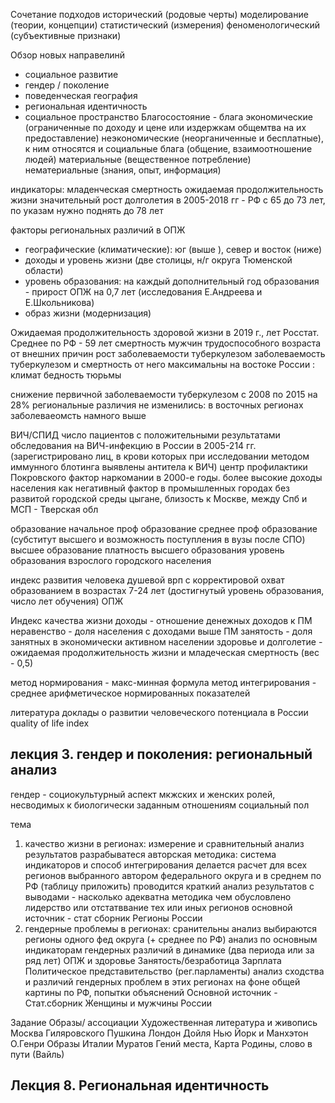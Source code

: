 Сочетание подходов
исторический (родовые черты)
моделирование (теории, концепции)
статистический (измерения)
феноменологический (субъективные признаки)

Обзор новых направелинй
- социальное развитие
- гендер / поколение
- поведенческая география
- региональная идентичность
- социальное пространство
Благосостояние - блага
экономические (ограниченные по доходу и цене или издержкам общемтва на их предоставление)
неэкономические (неорганиченные и бесплатные), к ним относятся и социальные блага (общение, взаимоотношение людей)
материальные (вещественное потребление)
нематериальные (знания, опыт, информация)

индикаторы:
младенческая смертность
ожидаемая продолжительность жизни
значительный рост долголетия в 2005-2018 гг - РФ с 65 до 73 лет, по указам нужно поднять до 78 лет

факторы региональных различий в ОПЖ
- географические (климатические): юг (выше ), север и восток (ниже)
- доходы и уровень жизни (две столицы, н/г округа Тюменской области)
- уровень образования: на каждый дополнительный год образования - прирост ОПЖ на 0,7 лет (исследования Е.Андреева и Е.Школьникова)
- образ жизни (модернизация)

Ожидаемая продолжительность здоровой жизни в 2019 г., лет Росстат. Среднее по РФ - 59 лет
смертность мужчин трудоспособного возраста от внешних причин
рост заболеваемости туберкулезом
заболеваемость туберкулезом и смертность от него максимальны на востоке России : климат бедность тюрьмы

снижение первичной заболеваемости туберкулезом с 2008 по 2015 на 28%
региональные различия не изменились: в восточных регионах заболеваеомсть намного выше

ВИЧ/СПИД
число пациентов с положительными результатами обследования на ВИЧ-инфекцию в России в 2005-214 гг.
(зарегистрировано лиц, в крови которых при исследовании методом иммунного блотинга выявлены антитела к ВИЧ)
центр профилактики Покровского
фактор наркомании в 2000-е годы. более высокие доходы населения как негативный фактор в промышленных городах без развитой городской среды
цыгане, близость к Москве, между Спб и МСП - Тверская обл

образование
начальное проф образование
среднее проф образование (субститут высшего и возможность поступления в вузы после СПО)
высшее образование
платность высшего образования
уровень образования взрослого городского населения

индекс развития человека
душевой врп с корректировой
охват образованием в возрастах 7-24 лет (достигнутый уровень образования, число лет обучения)
ОПЖ

Индекс качества жизни
доходы - отношение денежных доходов к ПМ
неравенство - доля населения с доходами выше ПМ
занятость - доля занятных в экономически активном населении
здоровье и долголетие - ожидаемая продолжительность жизни и младеческая смертность (вес - 0,5)

метод нормирования - макс-минная формула
метод интегрирования - среднее арифметическое нормированных показателей

литература
доклады о развитии человеческого потенциала в России
quality of life index

## лекция 3. гендер и поколения: региональный анализ
гендер - социокультурный аспект мкжских и женских ролей, несводимых к биологически заданным отношениям
социальный пол


тема
1. качество жизни в регионах: измерение и сравнительный анализ результатов
разрабыватеся авторская методика: система индикаторов и способ интегрирования
делается расчет для всех регионов выбранного автором федерального округа и в среднем по РФ (таблицу приложить)
проводится краткий анализ результатов с выводами - насколько адекватна методика
чем обусловлено лидерство или отстатввание тех или иных регионов
основной источник - стат сборник Регионы России
2. гендерные проблемы в регионах: сранительны анализ
	выбираются регионы одного фед округа (+ среднее по РФ)
	анализ по основным индикаторам гендерных различий в динамике (два периода или за ряд лет)
	ОПЖ и здоровье
	Занятость/безработица
	Зарплата
	Политическое представительство (рег.парламенты)
	анализ сходства и различий гендерных проблем в этих регионах на фоне общей картины по РФ, попытки объяснений
	Основной источник - Стат.сборник Женщины и мужчины России

Задание
Образы/ ассоциации
Художественная литература и живопись
Москва Гиляровского Пушкина
Лондон Дойля
Нью Йорк и Манхэтон О.Генри
Образы Италии Муратов
Гений места, Карта Родины, слово в пути (Вайль)

## Лекция 8. Региональная идентичность



